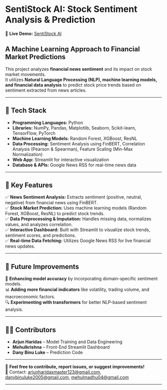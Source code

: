 # SentiStock AI: Stock Sentiment Analysis & Prediction  

🔗 **Live Demo:** [SentiStock AI](https://sentistockai.streamlit.app/)  

## A Machine Learning Approach to Financial Market Predictions  

This project analyzes **financial news sentiment** and its impact on stock market movements.  
It utilizes **Natural Language Processing (NLP), machine learning models, and financial data analysis** to predict stock price trends based on sentiment extracted from news articles.  

---

## 📌 Tech Stack  
- **Programming Languages:** Python  
- **Libraries:** NumPy, Pandas, Matplotlib, Seaborn, Scikit-learn, TensorFlow, PyTorch  
- **Machine Learning Models:** Random Forest, XGBoost, ResNL  
- **Data Processing:** Sentiment Analysis using FinBERT, Correlation Analysis (Pearson & Spearman), Feature Scaling (Min-Max Normalization)  
- **Web App:** Streamlit for interactive visualization  
- **Database & APIs:** Google News RSS for real-time news data  

---

## 🚀 Key Features  
✅ **News Sentiment Analysis:** Extracts sentiment (positive, neutral, negative) from financial news using FinBERT.  
✅ **Stock Market Prediction:** Uses machine learning models (Random Forest, XGBoost, ResNL) to predict stock trends.  
✅ **Data Preprocessing & Imputation:** Handles missing data, normalizes values, and analyzes correlation.  
✅ **Interactive Dashboard:** Built with Streamlit to visualize stock trends, sentiment scores, and predictions.  
✅ **Real-time Data Fetching:** Utilizes Google News RSS for live financial news updates.  

---

## 🔮 Future Improvements  
🚀 **Enhancing model accuracy** by incorporating domain-specific sentiment models.  
📊 **Adding more financial indicators** like volatility, trading volume, and macroeconomic factors.  
🔍 **Experimenting with transformers** for better NLP-based sentiment analysis.  

---

## 👨‍💻 Contributors  
- **Arjun Haridas** – Model Training and Data Engineering  
- **Mehulkrishna** – Front-End Streamlit Dashboard  
- **Dany Binu Luke** – Prediction Code  

---

📌 **Feel free to contribute, report issues, or suggest improvements!**  
📧 Contact: arjunharidasmaster123@gmail.com, danybinuluke2005@gmail.com, mehulmadhu04@gmail.com 

---

